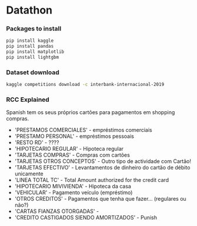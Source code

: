 # Datathon


### Packages to install
```bash
pip install kaggle
pip install pandas
pip install matplotlib
pip install lightgbm
```


### Dataset download
```bash
kaggle competitions download -c interbank-internacional-2019
```

### RCC Explained
Spanish tem os seus próprios cartões para pagamentos em shopping compras.

- 'PRESTAMOS COMERCIALES'     - empréstimos comerciais  
- 'PRESTAMO PERSONAL'         - empréstimos pessoais   
- 'RESTO RD'                  - ????   
- 'HIPOTECARIO REGULAR'       - Hipoteca regular  
- 'TARJETAS COMPRAS'          - Compras com cartões  
- 'TARJETAS OTROS CONCEPTOS'  - Outro tipo de actividade com Cartão!  
- 'TARJETAS EFECTIVO'         - Levantamentos de dinheiro do cartão de débito unicamente  
- 'LINEA TOTAL TC'            - Total Amount authorized for the credit card  
- 'HIPOTECARIO MIVIVIENDA'    - Hipoteca da casa   
- 'VEHICULAR'                 - Pagamento veículo (empréstimo)  
- 'OTROS CREDITOS'            - Pagamentos que tenha que fazer... (regulares ou não?)  
- 'CARTAS FIANZAS OTORGADAS'  -    
- 'CREDITO CASTIGADOS SIENDO AMORTIZADOS' - Punish   
